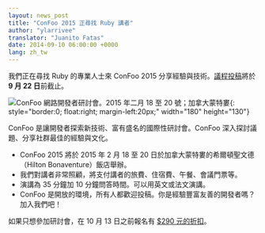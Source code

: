 ```yaml
---
layout: news_post
title: "ConFoo 2015 正尋找 Ruby 講者"
author: "ylarrivee"
translator: "Juanito Fatas"
date: 2014-09-10 06:00:00 +0000
lang: zh_tw
---
```


我們正在尋找 Ruby 的專業人士來 ConFoo 2015 分享經驗與技術。[議程投稿][1]將於 **9 月 22 日**前截止。

![ConFoo 網路開發者研討會。2015 年二月 18 至 20 號；加拿大蒙特婁][logo]{: style="border:0; float:right; margin-left:20px;" width="180" height="130"}

ConFoo 是讓開發者探索新技術、富有盛名的國際性研討會。ConFoo 深入探討議題、分享社群最佳的經驗與文化。

 * ConFoo 2015 將於 2015 年 2 月 18 至 20 日於加拿大蒙特婁的希爾頓聖文德（Hilton Bonaventure）飯店舉辦。
 * 我們對講者非常照顧，將支付講者的旅費、住宿費、午餐、會議門票等。
 * 演講為 35 分鐘加 10 分鐘問答時間。可以用英文或法文演講。
 * ConFoo 是開放的環境，所有人都歡迎投稿。你是經驗豐富友善的開發者嗎？加入我們吧！

如果只想參加研討會，在 10 月 13 日之前報名有 [$290 元的折扣][2]。

[logo]: http://confoo.ca/images/propaganda/2015/en/like.gif
[1]: http://confoo.ca/en/call-for-papers
[2]: http://confoo.ca/en/register
